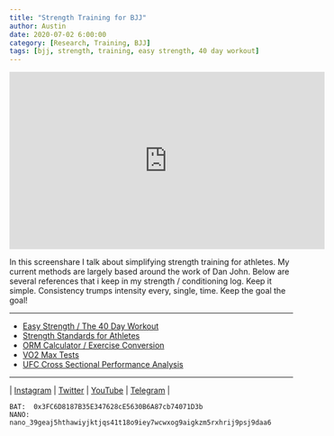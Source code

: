 ```yaml
---
title: "Strength Training for BJJ"
author: Austin
date: 2020-07-02 6:00:00
category: [Research, Training, BJJ]
tags: [bjj, strength, training, easy strength, 40 day workout]
---
```


<iframe width="560" height="315" src="https://www.youtube.com/embed/D6oTt0MJIS4" frameborder="0" allow="accelerometer; autoplay; encrypted-media; gyroscope; picture-in-picture" allowfullscreen></iframe>

In this screenshare I talk about simplifying strength training for athletes.  My current methods are largely based around the work of Dan John.  Below are several references that i keep in my strength / conditioning log.  Keep it simple.  Consistency trumps intensity every, single, time.  Keep the goal the goal!

---

* [Easy Strength / The 40 Day Workout](http://danjohn.net/2013/12/the-forty-day-workout-again/)
* [Strength Standards for Athletes](http://danjohn.net/2013/04/strength-standards-sleepless-in-seattle/)
* [ORM Calculator / Exercise Conversion](https://strengthlevel.com/one-rep-max-calculator)
* [VO2 Max Tests](http://www.shapesense.com/fitness-exercise/calculators/vo2max-calculator.shtml)
* [UFC Cross Sectional Performance Analysis](https://media.ufc.tv/ufcpi/UFCPI_Book_2018.pdf)

---

| [Instagram](https://instagram.com/savagezen) | [Twitter](https://twitter.com/carnivorebjj) | [YouTube](https://youtube.com/c/AustinHaedicke) | [Telegram](https://t.me/savagezen) |

```
BAT:  0x3FC6D8187B35E347628cE5630B6A87cb74071D3b
NANO:  nano_39geaj5hthawiyjktjqs41t18o9iey7wcwxog9aigkzm5rxhrij9psj9daa6
```
